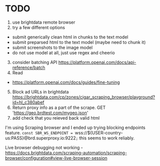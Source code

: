 # TODO

1. use brightdata remote browser
2. try a few different options
  - submit generically clean html in chunks to the text model
  - submit preparsed html to the text model (maybe need to chunk it)
  - submit screenshots to the image model
  - do not use model at all, just use regex and cheerio
3. consider batching API https://platform.openai.com/docs/api-reference/batch
4. Read
  - https://platform.openai.com/docs/guides/fine-tuning
5. Block ad URLs in brightdata https://brightdata.com/cp/zones/cigar_scraping_browser/playground?id=hl_c380abef
6. Return proxy info as a part of the scrape. GET 'https://geo.brdtest.com/mygeo.json'
7. add check that you reieved back valid html

I'm using Scraping browser and I ended up trying blocking endpoints feature. `const SBR_WS_ENDPOINT = `wss://${USER-country-us:PASS}@brd.superproxy.io:9222`;` this seems to work reliably.


Live browser debugging not working - https://docs.brightdata.com/scraping-automation/scraping-browser/configuration#view-live-browser-session
